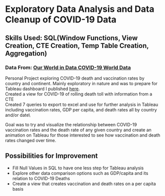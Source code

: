 # Exploratory Data Analysis and Data Cleanup of COVID-19 Data
## Skills Used: SQL(Window Functions, View Creation, CTE Creation, Temp Table Creation, Aggregation)
### Data From: [Our World in Data COVID-19 World Data](https://ourworldindata.org/covid-deaths)
Personal Project exploring COVID-19 death and vaccination rates by country and continent.  Mainly exploratory in nature and was to prepare for Tableau dashboard I published [here](https://public.tableau.com/app/profile/alberto.rivas.ii).\
Created a view for COVID-19 of rolling death toll with information from a CTE\
Created 7 queries to export to excel and use for further analysis in Tableau including vaccination rates, GDP per capita, and death rates all by country and/or date\

Goal was to try and visualize the relationship between COVID-19 vaccination rates and the death rate of any given country and create an animation on Tableau for those interested to see how vaccination and death rates changed over time.

## Possibilities for Improvement
- Fill Null Values in SQL to have one less step for Tableau analysis
- Explore other data comparison options such as GDP/capita and its relation to COVID-19 Deaths
- Create a view that creates vaccination and death rates on a per capita basis
